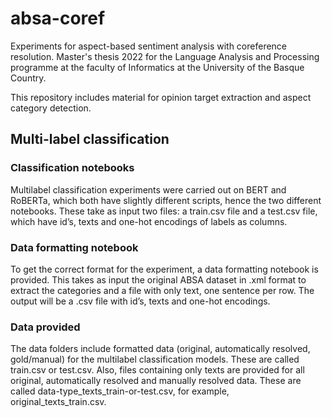 # absa-coref

Experiments for aspect-based sentiment analysis with coreference resolution. Master's thesis 2022 for the Language Analysis and Processing programme at the faculty of Informatics at the University of the Basque Country.

This repository includes material for opinion target extraction and aspect category detection.

## Multi-label classification

### Classification notebooks
Multilabel classification experiments were carried out on BERT and RoBERTa, which both have slightly different scripts, hence the two different notebooks. These take as input two files: a train.csv file and a test.csv file, which have id’s, texts and one-hot encodings of labels as columns.

### Data formatting notebook
To get the correct format for the experiment, a data formatting notebook is provided. This takes as input the original ABSA dataset in .xml format to extract the categories and a file with only text, one sentence per row. The output will be a .csv file with id’s, texts and one-hot encodings.

### Data provided
The data folders include formatted data (original, automatically resolved, gold/manual) for the multilabel classification models. These are called train.csv or test.csv. Also, files containing only texts are provided for all original, automatically resolved and manually resolved data. These are called data-type_texts_train-or-test.csv, for example, original_texts_train.csv.

